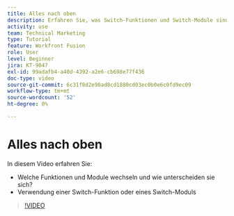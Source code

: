 ```yaml
---
title: Alles nach oben
description: Erfahren Sie, was Switch-Funktionen und Switch-Module sind und wann eine Switch-Funktion im Vergleich zu einem Switch-Modul verwendet wird in [!DNL Adobe Workfront Fusion].
activity: use
team: Technical Marketing
type: Tutorial
feature: Workfront Fusion
role: User
level: Beginner
jira: KT-9047
exl-id: 99adafb4-a40d-4392-a2e6-cb698e77f436
doc-type: video
source-git-commit: 6c31f8d2e98ad8cd1880cd03ec0b0e6c0fd9ec09
workflow-type: tm+mt
source-wordcount: '52'
ht-degree: 0%

---
```


# Alles nach oben

In diesem Video erfahren Sie:

* Welche Funktionen und Module wechseln und wie unterscheiden sie sich?
* Verwendung einer Switch-Funktion oder eines Switch-Moduls

>[!VIDEO](https://video.tv.adobe.com/v/335288/?quality=12&learn=on)
